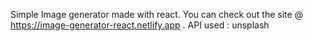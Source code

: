 Simple Image generator made with react. You can check out the site @ https://image-generator-react.netlify.app . API used : unsplash
